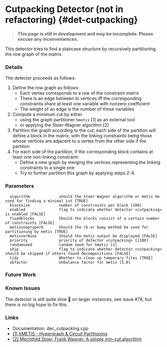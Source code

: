 # Cutpacking Detector (not in refactoring) {#det-cutpacking}
> **This page is still in development and may be incomplete. Please excuse any inconveniences.**

This detector tries to find a staircase structure by recursively partitioning the row graph of the matrix.

### Details

The detector proceeds as follows:

 1. Define the row graph as follows:
    * Each vertex corresponds to a row of the constraint matrix
    * There is an edge between to vertices iff the corresponding constraints share at least one variable with nonzero coefficient
    * The weight of an edge is the number of these variables
 2. Compute a minimum cut by either
    * using the graph partitioner `hmetis` [1] as an external tool
    * or applying the Stoer-Wagner algorithm [2]
 3. Partition the graph according to the cut; each side of the partition will define a block in the matrix, with the linking constraints being those whose vertices are adjacent to a vertex from the other side if the partition
 4. For each side of the partition, if the corresponding block contains at least one non-linking constraint:
    * Define a new graph by merging the vertices representing the linking constraints to a single one
    * Try to further partition this graph by applying steps 2-4.

### Parameters
```
  algorithm             should the Stoer-Wagner algorithm or metis be used for finding a minimal cut [TRUE]
  blocksize             number of constraints per block [200]
  enabled               flag to indicate whether detector <cutpacking> is enabled [FALSE]
  fixedblocks           Should the blocks consist of a certain number of constraints [FALSE]
  metisuseptyperb       Should the rb or kway method be used for partitioning by metis [TRUE]
  metisverbose          Should the metis output be displayed [FALSE]
  priority              priority of detector <cutpacking> [1100]
  randomseed            random seed for hmetis [1]
  skip                  flag to indicate whether detector <cutpacking> should be skipped if others found decompositions [FALSE]
  tidy                  Whether to clean up temporary files [TRUE]
  ubfactor              Unbalance factor for metis [5.0]
```
### Future Work

### Known Issues

The detector is still quite slow :snail: on larger instances, see issue #78, but there is no big hope to fix this.

### Links
 * Documentation: dec_cutpacking.cpp
 * [[1] hMETIS - Hypergraph & Circuit Partitioning](http://glaros.dtc.umn.edu/gkhome/metis/hmetis/overview)
 * [[2] Mechthild Stoer, Frank Wagner: A simple min-cut algorithm](http://dl.acm.org/ft_gateway.cfm?id=263872&ftid=11827&dwn=1&CFID=576236458&CFTOKEN=91189897)
